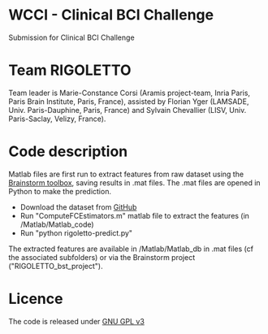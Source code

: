 # WCCI - Clinical BCI Challenge

Submission for Clinical BCI Challenge

# Team RIGOLETTO

Team leader is Marie-Constance Corsi (Aramis project-team, Inria Paris, Paris Brain Institute, Paris, France), assisted by Florian Yger (LAMSADE, Univ. Paris-Dauphine, Paris, France) and Sylvain Chevallier (LISV, Univ. Paris-Saclay, Velizy, France).

# Code description

Matlab files are first run to extract features from raw dataset using the [Brainstorm toolbox](https://neuroimage.usc.edu/brainstorm/), saving results in .mat files.
The .mat files are opened in Python to make the prediction.

- Download the dataset from [GitHub](https://github.com/5anirban9/Clinical-Brain-Computer-Interfaces-Challenge-WCCI-2020-Glasgow)
- Run "ComputeFCEstimators.m" matlab file to extract the features (in /Matlab/Matlab_code)
- Run "python rigoletto-predict.py"

The extracted features are available in /Matlab/Matlab_db in .mat files (cf the associated subfolders) or via the Brainstorm project ("RIGOLETTO_bst_project").


# Licence

The code is released under [GNU GPL v3](https://www.gnu.org/licenses/gpl-3.0.en.html)


